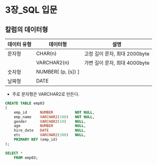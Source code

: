 # 3장_SQL 입문

## 칼럼의 데이터형

| 데이터 유형 | 데이터형 | 설명 |
| --- | --- | --- |
| 문자형 | CHAR(n) | 고정 길이 문자, 최대 2000byte |
|  | VARCHAR2(n) | 가변 길이 문자, 최대 4000byte |
| 숫자형 | NUMBER[ (p, [s]) ] |  |
| 날짜형 | DATE |  |
- 주로 문자형은 VARCHAR2로 만든다.

```sql
CREATE TABLE emp03
(
    emp_id      NUMBER          NOT NULL,
    emp_name    VARCHAR2(100)   NOT NULL,
    gender      VARCHAR2(10)    NULL,
    age         NUMBER          NULL,
    hire_date   DATE            NULL,
    etc         VARCHAR2(300)   NULL,
    PRIMARY KEY (emp_id)
);
    
SELECT *
    FROM emp03;
```